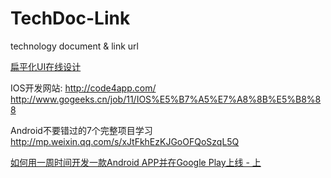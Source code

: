 # TechDoc-Link
technology document &amp; link url

[扁平化UI在线设计](https://www.materialpalette.com/) 

 IOS开发网站:
 http://code4app.com/
 http://www.gogeeks.cn/job/11/IOS%E5%B7%A5%E7%A8%8B%E5%B8%88 
 
 Android不要错过的7个完整项目学习 http://mp.weixin.qq.com/s/xJtFkhEzKJGoOFQoSzqL5Q
 
 [如何用一周时间开发一款Android APP并在Google Play上线 - 上](http://www.jianshu.com/p/b08e3ef22bce)
